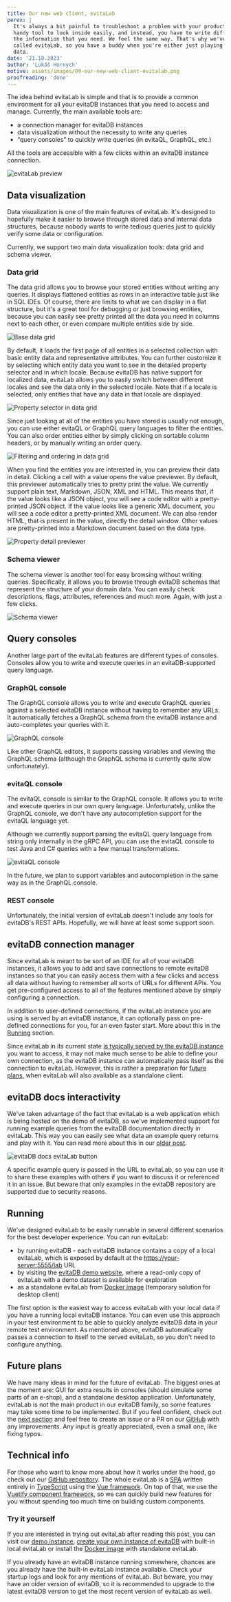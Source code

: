 ```yaml
---
title: Our new web client, evitaLab
perex: |
  It's always a bit painful to troubleshoot a problem with your production data inside a database if you don't have a
  handy tool to look inside easily, and instead, you have to write different kinds of queries using different tools to get
  the information that you need. We feel the same way. That's why we've created a hopefully handy GUI client for evitaDB
  called evitaLab, so you have a buddy when you're either just playing with evitaDB or you're already debugging production
  data.
date: '21.10.2023'
author: 'Lukáš Hornych'
motive: assets/images/09-our-new-web-client-evitalab.png
proofreading: 'done'
---
```


The idea behind evitaLab is simple and that is to provide a common environment for all your evitaDB instances that you
need to access and manage. Currently, the main available tools are:

- a connection manager for evitaDB instances
- data visualization without the necessity to write any queries
- “query consoles” to quickly write queries (in evitaQL, GraphQL, etc.)

All the tools are accessible with a few clicks within an evitaDB instance connection.

![evitaLab preview](assets/images/09-preview.png "evitaLab preview")

## Data visualization

Data visualization is one of the main features of evitaLab. It's designed to hopefully make it easier to browse through
stored data and internal data structures, because nobody wants to write tedious queries just to quickly verify some data
or configuration.

Currently, we support two main data visualization tools: data grid and schema viewer.

### Data grid

The data grid allows you to browse your stored entities without writing any queries. It displays flattened entities as rows
in an interactive table just like in SQL IDEs. Of course, there are limits to what we can display in a flat structure,
but it's a great tool for debugging or just browsing entities, because you can easily see pretty printed all the data
you need in columns next to each other, or even compare multiple entities side by side.

![Base data grid](assets/images/09-data-grid.png "Base data grid")

By default, it loads the first page of all entities in a selected collection with basic entity data and representative
attributes. You can further customize it by selecting which entity data you want to see in the detailed property
selector and in which locale. Because evitaDB has native support for localized data, evitaLab allows you to easily
switch between different locales and see the data only in the selected locale. Note that if a locale is selected, only entities 
that have any data in that locale are displayed.

![Property selector in data grid](assets/images/09-property-selector.png "Property selector in data grid")

Since just looking at all of the entities you have stored is usually not enough, you can use either evitaQL or GraphQL
query languages to filter the entities. You can also order entities either by simply clicking on sortable column
headers, or by manually writing an order query.

![Filtering and ordering in data grid](assets/images/09-data-grid-filter-order.png "Filtering and ordering in data grid")

When you find the entities you are interested in, you can preview their data in detail. Clicking a cell with a value
opens the value previewer. By default, this previewer automatically tries to pretty print the value. We currently
support plain text, Markdown, JSON, XML and HTML. This means that, if the value looks like a JSON object, you will see a
code editor with a pretty-printed JSON object. If the value looks like a generic XML document, you will see a code
editor a pretty-printed XML document. We can also render HTML, that is present in the value, directly the detail window.
Other values are pretty-printed into a Markdown document based on the data type.

![Property detail previewer](assets/images/09-data-grid-property-detail.png "Property detail previewer")

### Schema viewer

The schema viewer is another tool for easy browsing without writing queries. Specifically, it allows you to browse
through evitaDB schemas that represent the structure of your domain data. You can easily check descriptions, flags,
attributes, references and much more. Again, with just a few clicks.

![Schema viewer](assets/images/09-schema-viewer.png "Schema viewer")

## Query consoles

Another large part of the evitaLab features are different types of consoles. Consoles allow you to write and execute
queries in an evitaDB-supported query language.

### GraphQL console

The GraphQL console allows you to write and execute GraphQL queries against a selected evitaDB instance without having
to remember any URLs. It automatically fetches a GraphQL schema from the evitaDB instance and auto-completes your
queries with it.

![GraphQL console](assets/images/09-graphql-console.png "GraphQL console")

Like other GraphQL editors, it supports passing variables and viewing the GraphQL schema (although the GraphQL schema is
currently quite slow unfortunately).

### evitaQL console

The evitaQL console is similar to the GraphQL console. It allows you to write and execute queries in our own query
language. Unfortunately, unlike the GraphQL console, we don't have any autocompletion support for the evitaQL language
yet.

Although we currently support parsing the evitaQL query language from string only internally in the gRPC API, you can
use the evitaQL console to test Java and C# queries with a few manual transformations.

![evitaQL console](assets/images/09-evitaql-console.png "evitaQL console")

In the future, we plan to support variables and autocompletion in the same way as in the GraphQL console.

### REST console

Unfortunately, the initial version of evitaLab doesn't include any tools for evitaDB's REST APIs. Hopefully, we will
have at least some support soon.

## evitaDB connection manager

Since evitaLab is meant to be sort of an IDE for all of your evitaDB instances, it allows you to add and save
connections to remote evitaDB instances so that you can easily access them with a few clicks and access all data without
having to remember all sorts of URLs for different APis. You get pre-configured access to all of the features mentioned
above by simply configuring a connection.

In addition to user-defined connections, if the evitaLab instance you are using is served by an evitaDB instance, it can
optionally pass on pre-defined connections for you, for an even faster start. More about this in the [Running](#running) section.

Since evitaLab in its current state [is typically served by the evitaDB instance](#running) you want to access,
it may not make much sense to
be able to define your own connection, as the evitaDB instance can automatically pass itself as the connection to
evitaLab. However, this is rather a preparation for [future plans](#future-plans), when evitaLab will also available 
as a standalone client.

## evitaDB docs interactivity

We've taken advantage of the fact that evitaLab is a web application which is being hosted on the demo of evitaDB, so
we've implemented support for running example queries from the evitaDB documentation directly in evitaLab. This way you
can easily see what data an example query returns and play with it. You can read more about this in
our [older post](https://evitadb.io/blog/08-testable-documenation#examples-interactivity).

![evitaDB docs evitaLab button](assets/images/09-docs-interactivity.png "evitaDB docs evitaLab button")

A specific example query is passed in the URL to evitaLab, so you can use it to share these examples with others if you
want to discuss it or referenced it in an issue. But beware that only examples in the evitaDB repository are supported 
due to security reasons.

## Running

We've designed evitaLab to be easily runnable in several different scenarios for the best developer experience. You can
run evitaLab:

- by running evitaDB - each evitaDB instance contains a copy of a local evitaLab, which is exposed by default at
  the [https://your-server:5555/lab](https://your-server:5555/lab) URL
- by visiting the [evitaDB demo website](https://demo.evitadb.io), where a read-only copy of evitaLab with a demo
  dataset is available for exploration
- as a standalone evitaLab from [Docker image](https://github.com/lukashornych/evitalab#docker) (temporary solution for
  desktop client)

The first option is the easiest way to access evitaLab with your local data if you have a running local evitaDB
instance. You can even use this approach in your test environment to be able to quickly analyze evitaDB data in your
remote test environment. As mentioned above, evitaDB automatically passes a connection to itself to the served evitaLab,
so you don't need to configure anything.

## Future plans

We have many ideas in mind for the future of evitaLab. The biggest ones at the moment are: GUI for extra results in
consoles (should simulate some parts of an e-shop), and a standalone desktop application. Unfortunately, evitaLab is not
the main product in our evitaDB family, so some features may take some time to be implemented. But if you feel
confident, check out the [next section](#technical-info) and feel free to create an issue or a PR on
our [GitHub](https://github.com/lukashornych/evitalab) with any improvements. Any input is greatly appreciated, even a
small one, like fixing typos.

## Technical info

For those who want to know more about how it works under the hood, go check out
our [GitHub repository](https://github.com/lukashornych/evitalab). The whole evitaLab is
a [SPA](https://en.wikipedia.org/wiki/Single-page_application) written entirely
in [TypeScript](https://www.typescriptlang.org/) using the [Vue framework](https://vuejs.org/). On top of that, we use
the [Vuetify component framework](https://vuetifyjs.com), so we can quickly build new features for you without spending
too much time on building custom components.

### Try it yourself

If you are interested in trying out evitaLab after reading this post, you can visit
our [demo instance](https://demo.evitadb.io), [create your own instance of evitaDB](https://evitadb.io/documentation/get-started/run-evitadb)
with built-in local evitaLab or install the [Docker image](https://github.com/lukashornych/evitalab#docker) with
standalone evitaLab.

If you already have an evitaDB instance running somewhere, chances are you already have the built-in evitaLab instance
available. Check your startup logs and look for any mentions of evitaLab. But beware, you may have an older version of
evitaDB, so it is recommended to upgrade to the latest evitaDB version to get the most recent version of evitaLab as
well.
